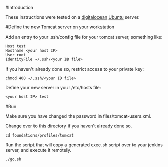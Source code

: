 #Introduction

These instructions were tested on a [digitalocean](http://www.digitalocean.com) [Ubuntu](http://www.ubuntu.com) server.

#Define the new Tomcat server on your workstation

Add an entry to your .ssh/config file for your tomcat server, something like:

    Host test
    Hostname <your host IP>
    User root
    IdentityFile ~/.ssh/<your ID file>
    
If you haven't already done so, restrict access to your private key:

    chmod 400 ~/.ssh/<your ID file>
    
Define your new server in your /etc/hosts file:
    
    <your host IP> test

   
#Run

Make sure you have changed the password in files/tomcat-users.xml.

Change over to this directory if you haven't already done so.

    cd foundations/profiles/tomcat

Run the script that will copy a generated exec.sh script
over to your jenkins server, and execute it remotely.
 
    ./go.sh




